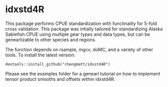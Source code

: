 # idxstd4R
This package performs CPUE standardization with functinality for 5-fold cross validation. This package was intially tailored for standardizing Alaska Sablefish CPUE using multiple gear types and data types, but can be genearlizable to other species and regions.

The function depends on rsample, mgcv, doMC, and a variety of other tools. To install the latest version:
```
devtools::install_github("chengmatt/idxstd4R")
```
Please see the examples folder for a genearl tutorial on how to implement tensor product smooths and offsets within idxstd4R. 
